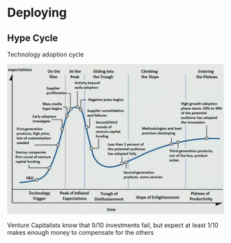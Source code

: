 # Deploying

## Hype Cycle

Technology adoption cycle

![image-20240603123219139](./assets/image-20240603123219139.png)

Venture Capitalists know that 9/10 investments fail, but expect at least 1/10 makes enough money to compensate for the others

